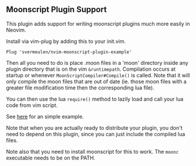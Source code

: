 
## Moonscript Plugin Support

This plugin adds support for writing moonscript plugins much more easily in Neovim.

Install via vim-plug by adding this to your init.vim.

```
Plug 'svermeulen/nvim-moonscript-plugin-example'
```

Then all you need to do is place .moon files in a 'moon' directory inside any plugin directory that is on the vim `&runtimepath`.  Compilation occurs at startup or whenever `MoonScriptCompiler#Compile()` is called.  Note that it will only compile the moon files that are out of date (ie. those moon files with a greater file modification time then the corresponding lua file).

You can then use the lua `require()` method to lazily load and call your lua code from vim script.

See [here](https://github.com/svermeulen/nvim-moonscript-plugin-example) for an simple example.

Note that when you are actually ready to distribute your plugin, you don't need to depend on this plugin, since you can just include the compiled lua files.

Note also that you need to install moonscript for this to work.  The `moonc` executable needs to be on the PATH.

